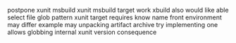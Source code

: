 postpone xunit msbuild xunit msbuild target work xbuild also would like able select file glob pattern xunit target requires know name front environment may differ example may unpacking artifact archive try implementing one allows globbing internal xunit version consequence